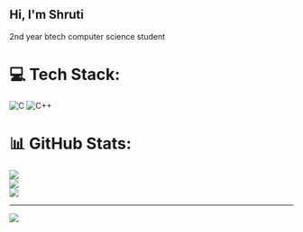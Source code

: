 ## Hi, I'm Shruti 
 2nd year btech computer science student<br/>

 
# 💻 Tech Stack:
![C](https://img.shields.io/badge/c-%2300599C.svg?style=for-the-badge&logo=c&logoColor=white) ![C++](https://img.shields.io/badge/c++-%2300599C.svg?style=for-the-badge&logo=c%2B%2B&logoColor=white)
# 📊 GitHub Stats:
![](https://github-readme-stats.vercel.app/api?username=Shruti3060&theme=merko&hide_border=false&include_all_commits=false&count_private=false)<br/>
![](https://nirzak-streak-stats.vercel.app/?user=Shruti3060&theme=merko&hide_border=false)<br/>
![](https://github-readme-stats.vercel.app/api/top-langs/?username=Shruti3060&theme=merko&hide_border=false&include_all_commits=false&count_private=false&layout=compact)

---
[![](https://visitcount.itsvg.in/api?id=Shruti3060&icon=0&color=11)](https://visitcount.itsvg.in)

<!-- Proudly created with GPRM ( https://gprm.itsvg.in ) -->
